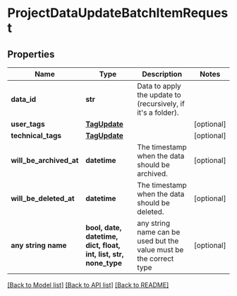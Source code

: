 # ProjectDataUpdateBatchItemRequest


## Properties
Name | Type | Description | Notes
------------ | ------------- | ------------- | -------------
**data_id** | **str** | Data to apply the update to (recursively, if it&#39;s a folder). | 
**user_tags** | [**TagUpdate**](TagUpdate.md) |  | [optional] 
**technical_tags** | [**TagUpdate**](TagUpdate.md) |  | [optional] 
**will_be_archived_at** | **datetime** | The timestamp when the data should be archived. | [optional] 
**will_be_deleted_at** | **datetime** | The timestamp when the data should be deleted. | [optional] 
**any string name** | **bool, date, datetime, dict, float, int, list, str, none_type** | any string name can be used but the value must be the correct type | [optional]

[[Back to Model list]](../README.md#documentation-for-models) [[Back to API list]](../README.md#documentation-for-api-endpoints) [[Back to README]](../README.md)


